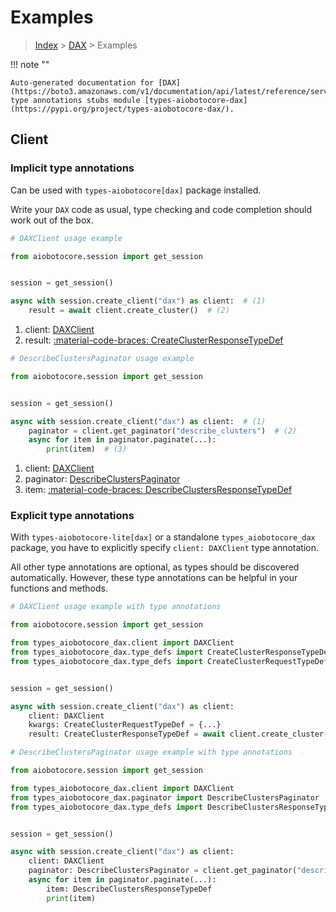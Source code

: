 # Examples

> [Index](../README.md) > [DAX](./README.md) > Examples

!!! note ""

    Auto-generated documentation for [DAX](https://boto3.amazonaws.com/v1/documentation/api/latest/reference/services/dax.html#dax)
    type annotations stubs module [types-aiobotocore-dax](https://pypi.org/project/types-aiobotocore-dax/).

## Client

### Implicit type annotations

Can be used with `types-aiobotocore[dax]` package installed.

Write your `DAX` code as usual,
type checking and code completion should work out of the box.



```python
# DAXClient usage example

from aiobotocore.session import get_session


session = get_session()

async with session.create_client("dax") as client:  # (1)
    result = await client.create_cluster()  # (2)
```

1. client: [DAXClient](./client.md)
2. result: [:material-code-braces: CreateClusterResponseTypeDef](./type_defs.md#createclusterresponsetypedef) 



```python
# DescribeClustersPaginator usage example

from aiobotocore.session import get_session


session = get_session()

async with session.create_client("dax") as client:  # (1)
    paginator = client.get_paginator("describe_clusters")  # (2)
    async for item in paginator.paginate(...):
        print(item)  # (3)
```

1. client: [DAXClient](./client.md)
2. paginator: [DescribeClustersPaginator](./paginators.md#describeclusterspaginator)
3. item: [:material-code-braces: DescribeClustersResponseTypeDef](./type_defs.md#describeclustersresponsetypedef) 




### Explicit type annotations

With `types-aiobotocore-lite[dax]`
or a standalone `types_aiobotocore_dax` package, you have to explicitly specify
`client: DAXClient` type annotation.

All other type annotations are optional, as types should be discovered automatically.
However, these type annotations can be helpful in your functions and methods.


```python
# DAXClient usage example with type annotations

from aiobotocore.session import get_session

from types_aiobotocore_dax.client import DAXClient
from types_aiobotocore_dax.type_defs import CreateClusterResponseTypeDef
from types_aiobotocore_dax.type_defs import CreateClusterRequestTypeDef


session = get_session()

async with session.create_client("dax") as client:
    client: DAXClient
    kwargs: CreateClusterRequestTypeDef = {...}
    result: CreateClusterResponseTypeDef = await client.create_cluster(**kwargs)
```



```python
# DescribeClustersPaginator usage example with type annotations

from aiobotocore.session import get_session

from types_aiobotocore_dax.client import DAXClient
from types_aiobotocore_dax.paginator import DescribeClustersPaginator
from types_aiobotocore_dax.type_defs import DescribeClustersResponseTypeDef


session = get_session()

async with session.create_client("dax") as client:
    client: DAXClient
    paginator: DescribeClustersPaginator = client.get_paginator("describe_clusters")
    async for item in paginator.paginate(...):
        item: DescribeClustersResponseTypeDef
        print(item)
```


